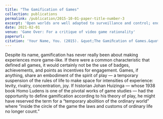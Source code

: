 ```yaml
---
title: "The Gamification of Games"
collection: publications
permalink: /publication/2015-10-01-paper-title-number-3
excerpt: 'Open worlds are well adapted to surveillance and control; endless possibilities for exploration are matched by equally endless opportunities for data collection.'
date: 2021-02-01
venue: 'Game Over: For a critique of video game rationality'
paperurl:
citation: 'Your Name, You. (2015). &quot;The Gamiﬁcation of Games.&quot; In <u>Game Over: For a critique of video game rationality</u>. Matteo Bittanti ed. <i>Mimesis Edizioni.</i> Milan, Italy.'
---
```


Despite its name, gamification has never really been about making experiences more game-like. If there were a common characteristic that defined all games, it would certainly not be the use of badges, achievements, and points as incentives for engagement. Games, if anything, share an embodiment of the spirit of play — a temporary suspension of the rules of life to make space for intensities of experience: levity, rivalry, concentration, joy. If historian Johan Huizinga — whose 1938 book Homo Ludens is one of the pivotal works of game studies — had the opportunity to define gamification according to his theory of play, he might have reserved the term for a “temporary abolition of the ordinary world” where “inside the circle of the game the laws and customs of ordinary life no longer count.”

